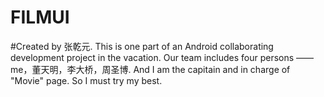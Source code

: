 # FILMUI
#Created by 张乾元. This is one part of an Android collaborating development project in the vacation. Our team includes four persons —— me，董天明，李大桥，周圣博. And I am the capitain and in charge of "Movie" page. So I must try my best.
